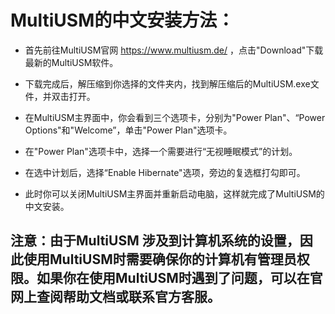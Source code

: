 # MultiUSM的中文安装方法：

* 首先前往MultiUSM官网 https://www.multiusm.de/ ，点击"Download"下载最新的MultiUSM软件。

* 下载完成后，解压缩到你选择的文件夹内，找到解压缩后的MultiUSM.exe文件，并双击打开。

* 在MultiUSM主界面中，你会看到三个选项卡，分别为"Power Plan"、“Power Options"和"Welcome”，单击"Power Plan"选项卡。

* 在"Power Plan"选项卡中，选择一个需要进行“无视睡眠模式”的计划。

* 在选中计划后，选择“Enable Hibernate"选项，旁边的复选框打勾即可。

* 此时你可以关闭MultiUSM主界面并重新启动电脑，这样就完成了MultiUSM的中文安装。

## 注意：由于MultiUSM 涉及到计算机系统的设置，因此使用MultiUSM时需要确保你的计算机有管理员权限。如果你在使用MultiUSM时遇到了问题，可以在官网上查阅帮助文档或联系官方客服。 
  